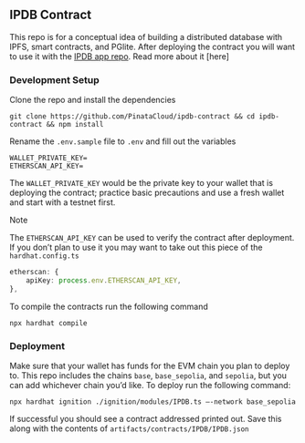 ## IPDB Contract

This repo is for a conceptual idea of building a distributed database with IPFS, smart contracts, and PGlite. After deploying the contract you will want to use it with the [IPDB app repo](https://github.com/PinataCloud/ipdb). Read more about it [here]

### Development Setup 

Clone the repo and install the dependencies

```
git clone https://github.com/PinataCloud/ipdb-contract && cd ipdb-contract && npm install 
```

Rename the `.env.sample` file to `.env` and fill out the variables 

```
WALLET_PRIVATE_KEY=
ETHERSCAN_API_KEY=
```

The `WALLET_PRIVATE_KEY` would be the private key to your wallet that is deploying the contract; practice basic precautions and use a fresh wallet and start with a testnet first. 

> [!NOTE]
> The `ETHERSCAN_API_KEY` can be used to verify the contract after deployment. If you don’t plan to use it you may want to take out this piece of the `hardhat.config.ts` 
> ```typescript
> etherscan: {
>	  apiKey: process.env.ETHERSCAN_API_KEY,
> },
> ```

To compile the contracts run the following command

```
npx hardhat compile
```

### Deployment

Make sure that your wallet has funds for the EVM chain you plan to deploy to. This repo includes the chains `base`, `base_sepolia`, and `sepolia`, but you can add whichever chain you’d like. To deploy run the following command:

```
npx hardhat ignition ./ignition/modules/IPDB.ts —-network base_sepolia
```

If successful you should see a contract addressed printed out. Save this along with the contents of `artifacts/contracts/IPDB/IPDB.json`
